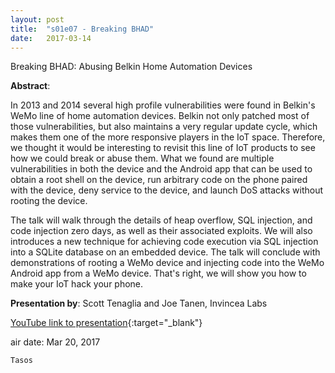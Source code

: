```yaml
---
layout: post
title:  "s01e07 - Breaking BHAD"
date:   2017-03-14
---
```


Breaking BHAD: Abusing Belkin Home Automation Devices

**Abstract**:

In 2013 and 2014 several high profile vulnerabilities were found in Belkin's WeMo line of home automation devices. Belkin not only patched most of those vulnerabilities, but also maintains a very regular update cycle, which makes them one of the more responsive players in the IoT space. Therefore, we thought it would be interesting to revisit this line of IoT products to see how we could break or abuse them. What we found are multiple vulnerabilities in both the device and the Android app that can be used to obtain a root shell on the device, run arbitrary code on the phone paired with the device, deny service to the device, and launch DoS attacks without rooting the device.


The talk will walk through the details of heap overflow, SQL injection, and code injection zero days, as well as their associated exploits. We will also introduces a new technique for achieving code execution via SQL injection into a SQLite database on an embedded device. The talk will conclude with demonstrations of rooting a WeMo device and injecting code into the WeMo Android app from a WeMo device. That's right, we will show you how to make your IoT hack your phone.

**Presentation by**:
Scott Tenaglia and Joe Tanen, Invincea Labs


[YouTube link to presentation](https://www.youtube.com/watch?v=f7z56SVUjP0){:target="_blank"}


air date: Mar 20, 2017

`Tasos`
